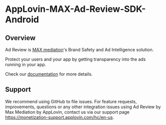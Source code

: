 # AppLovin-MAX-Ad-Review-SDK-Android

## Overview
Ad Review is [MAX mediation](https://github.com/AppLovin/AppLovin-MAX-SDK-Android)'s Brand Safety and Ad Intelligence solution.

Protect your users and your app by getting transparency into the ads running in your app.

Check our [documentation](https://dash.applovin.com/documentation/mediation/ad-review/overview) for more details.

## Support
We recommend using GitHub to file issues. For feature requests, improvements, questions or any other integration issues using Ad Review by Max Mediation by AppLovin, contact us via our support page https://monetization-support.applovin.com/hc/en-us.
